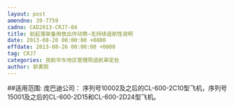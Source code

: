 ```yaml
---
layout: post
amendno: 39-7759
cadno: CAD2013-CRJ7-04
title: 前起落架备用放出作动筒–无持续适航性说明
date: 2013-08-20 00:00:00 +0800
effdate: 2013-08-26 00:00:00 +0800
tag: CRJ7
categories: 民航华东地区管理局适航审定处
author: 郭勇刚
---
```


##适用范围:
庞巴迪公司：
序列号10002及之后的CL-600-2C10型飞机，序列号15001及之后的CL-600-2D15和CL-600-2D24型飞机。

